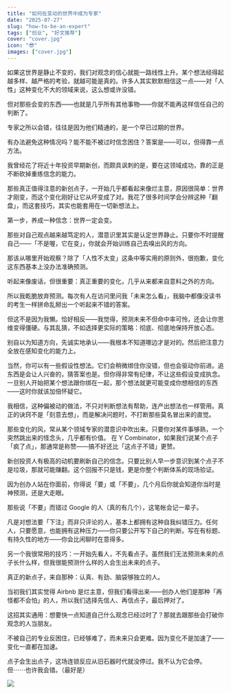 ```yaml
---
title: "如何在变动的世界中成为专家"
date: "2025-07-27"
slug: "how-to-be-an-expert"
tags: ["创业", "好文推荐"]
cover: "cover.jpg"
icon: "😎"
images: ["cover.jpg"]
---
```

如果这世界是静止不变的，我们对观念的信心就能一路线性上升。某个想法经得起越多样、越严格的考验，就越可能是真的。许多人其实默默相信这一点——对「人性」这种变化不大的领域来说，这么想或许没错。



但对那些会变的东西——也就是几乎所有其他事物——你就不能再这样信任自己的判断了。



专家之所以会错，往往是因为他们精通的，是一个早已过期的世界。



有办法避免这种情况吗？能不能不被过时信念困住？答案是——可以，但得靠一点方法。



我曾经花了将近十年投资早期新创，而颇具讽刺的是，要在这领域成功，靠的正是不断砍掉重练信念的能力。



那些真正值得注意的新创点子，一开始几乎都看起来像烂主意，原因很简单：世界才刚变，而这个变化刚好让它从坏变成了对。我花了很多时间学会分辨这种「翻盘」，而这套技巧，其实也能套用在一切新想法上。



第一步，养成一种信念：世界一定会变。



那些对自己观点越来越笃定的人，潜意识里其实是认定世界静止。只要你不时提醒自己——「不是喔，它在变」，你就会开始训练自己去嗅出风的方向。



那该从哪里开始观察？除了「人性不太变」这条中等实用的原则外，很抱歉，变化这东西基本上没办法准确预测。



听起来像废话，但很重要：真正重要的变化，几乎从来都来自意料之外的方向。



所以我乾脆放弃预测。每次有人在访问里问我「未来怎么看」，我脑中都像没读书的考生一样拼命乱掰出一个听起来不错的答案。



但这不是因为我懒。恰好相反——我觉得，预测未来不但命中率可怜，还会让你思维变得僵硬。与其乱猜，不如选择更实际的策略：彻底、彻底地保持开放心态。



别自以为知道方向，先诚实地承认——我根本不知道哪边才是对的。然后把注意力全放在感知变化的能力上。



当然，你可以有一些假设性想法。它们会稍微绑住你没错，但也会驱动你前进。追东西是会让人兴奋的，猜答案也是。但你得非常有纪律，不让这些假设变成执念。
一旦别人开始把某个想法跟你绑在一起，那个想法就更可能变成你想相信的东西——这时你就该加倍怀疑它。



我相信，这种偏被动的做法，不只对判断想法有帮助，连产出想法也一样管用。真正的诀窍不是「刻意去想」，而是解决问题时，不打断那些莫名冒出来的直觉。



那些变化的风，常从某个领域专家的潜意识中吹出来。只要你对某件事够熟，一个突然跳出来的怪念头，几乎都有价值。
在 Y Combinator，如果我们说某个点子「疯了点」，那通常是称赞——搞不好还比「这点子不错」更赞。



新创投资人有极高的动机要刷新自己的信念。只要比别人早一步意识到某个点子不是垃圾，那就可能赚翻。这个回报不只是钱，更是你整个判断体系的现场验证。



因为创办人站在你面前，你得说「要」或「不要」，几个月后你就会知道你当时是神预测，还是大走眼。



那些说「不要」而错过 Google 的人（真的有几个），这笔帐会记一辈子。



凡是对想法要「下注」而非只评论的人，基本上都拥有这种自我纠错压力。任何人，只要愿意，也能拥有这种压力——你只要公开写下自己的判断。写在有标题、有持久性的地方——你会比闲聊时在意得多。



另一个我很常用的技巧：一开始先看人，不先看点子。虽然我们无法预测未来的点子长什么样，但我很能预测什么样的人会生出未来的点子。



真正的新点子，来自那种：认真、有劲、脑袋够独立的人。



当初我们其实觉得 Airbnb 是烂主意，但我们看得出来——创办人他们是那种「再怪都不会怕」的人，所以我们选择先信人、再信点子，最后押对了。



这招其实通用：想要快一点知道自己什么观念已经过时了？那就去跟那些会打破你观念的人当朋友。



不被自己的专业反困住，已经够难了，而未来只会更难。因为变化不是加速了——变化一直都在加速。



点子会生出点子，这场连锁反应从旧石器时代就没停过。我不认为它会停。
但⋯⋯也许我会错。（最好是）




![](https://prod-files-secure.s3.us-west-2.amazonaws.com/112d0858-5090-4d34-a606-b75eb8d65fd2/46476355-9cf3-4e99-9b7a-3531bc426380/1000202064.png?X-Amz-Algorithm=AWS4-HMAC-SHA256&X-Amz-Content-Sha256=UNSIGNED-PAYLOAD&X-Amz-Credential=ASIAZI2LB466RJF3E5EA%2F20250805%2Fus-west-2%2Fs3%2Faws4_request&X-Amz-Date=20250805T101621Z&X-Amz-Expires=3600&X-Amz-Security-Token=IQoJb3JpZ2luX2VjECEaCXVzLXdlc3QtMiJIMEYCIQCM6yDb1cyvOPP1kqNG7qqQ2ewQ8rHh9Kkl64H3e90TBwIhAKS649SvSsDwvHeG8riTBFzSQNHAUnMEf9OLhlSx%2B9YsKv8DCFoQABoMNjM3NDIzMTgzODA1IgyKTojWo9ryILC8x%2BQq3AOEx%2Bk09PLhc%2FZtkrYYwuF%2BV0XdLoQ0b5rvZicG%2BcrsSKHLF1UDgJgQNOR5E%2B1ngYhM4N5fiuwoha%2FKSwECVc%2BEXyYHJ2oXel2KJ2Xwwp8XAS0%2BXzP8WVEPrCaw9rGM5wbmWPTo8jg8N4tRlF3jaOOgsMjhBIH5EP5ZMIfPqER8cJHTGZgi9yvt7%2BjWr%2FmMdlXf4AiStQHcRG%2FCgirUMH2isaRC9zV0PMv27HCbBTm1G346izB4L%2BlXm09UPUOWsF9xd%2BWXIwOraj9%2FNzbwKMVFqeS8WvsZXO1mQOlDTzg7od0WUuExGXFhMfQYYH8yzzoOmwz9sIlq%2FH3LungHmwRD4%2FgSoTA8p4jDDgd78DeYp5YijaWFggCGB7dHTZRTQnrlaWnDIeDFDbtgvqbGpFppiHY6gqKFs093JHRfTibAN%2FiNLriNwpyiqsIG6D7VQ32IA1jyLSk9Qvl2zoM2s7IOA63p3b4YYGArIz0ssCTpg00RSpmqqYnkUE6cbmecohkbZyfi5Kxxi4oqioKp%2FmMP0p0wZ64653pFTh4ZOh%2Fr6MUd%2BHNryTMjtRxhtReqemY6eFvKxEe2aur%2BbBV1xpW%2FMijiDbYYfYhBLYek0SemDI6zg3gjsx93BtekWTD9g8fEBjqkAZHu5AZ%2B21%2FYlKenEu3uzPvLhrIW14Rbpd2Z%2FWrtjn0bJxJWg4fda%2BLtn36Nuo%2B%2B%2B39zaWziiX5pnXsyBR6P4aooIlSeqIqCiHIaeGgELKqrZAOyuZyVrjlaRtgH4gPA5h%2Bt%2BtiAGmONwLfhmEySczZfxMCGR7nQc5KZPmEKRUxCjI2C7eYR4KKBwt1wkxEwsOuqtdOUA8kJtMtZGqcIFN4FrPIb&X-Amz-Signature=6f40e6ab777aa1efd2d9fde0f181b2474d4b711aa33f7bc243bda7f326b19ed0&X-Amz-SignedHeaders=host&x-amz-checksum-mode=ENABLED&x-id=GetObject)

